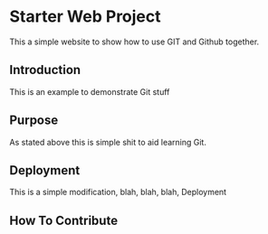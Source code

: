 # Starter Web Project

This a simple website to show how to use GIT and Github together.

## Introduction

This is an example to demonstrate Git stuff

## Purpose

As stated above this is simple shit to aid learning Git.

## Deployment

This is a simple modification, blah, blah, blah, Deployment

## How To Contribute